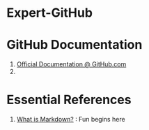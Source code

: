# Expert-GitHub

# GitHub Documentation
1. [Official Documentation @ GitHub.com](https://docs.github.com/en)
2. 
# Essential References
1. [What is Markdown?](https://www.markdownguide.org/getting-started/) : Fun begins here
